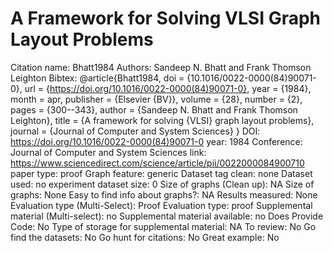 # A Framework for Solving VLSI Graph Layout Problems

Citation name: Bhatt1984
Authors: Sandeep N. Bhatt and Frank Thomson Leighton
Bibtex: @article{Bhatt1984,
doi = {10.1016/0022-0000(84)90071-0},
url = {https://doi.org/10.1016/0022-0000(84)90071-0},
year = {1984},
month = apr,
publisher = {Elsevier {BV}},
volume = {28},
number = {2},
pages = {300--343},
author = {Sandeep N. Bhatt and Frank Thomson Leighton},
title = {A framework for solving {VLSI} graph layout problems},
journal = {Journal of Computer and System Sciences}
}
DOI: https://doi.org/10.1016/0022-0000(84)90071-0
year: 1984
Conference: Journal of Computer and System Sciences
link: https://www.sciencedirect.com/science/article/pii/0022000084900710
paper type: proof
Graph feature: generic
Dataset tag clean: none
Dataset used: no experiment
dataset size: 0
Size of graphs (Clean up): NA
Size of graphs: None
Easy to find info about graphs?: NA
Results measured: None
Evaluation type (Multi-Select): Proof
Evaluation type: proof
Supplemental material (Multi-select): no
Supplemental material available: no
Does Provide Code: No
Type of storage for supplemental material: NA
To review: No
Go find the datasets: No
Go hunt for citations: No
Great example: No